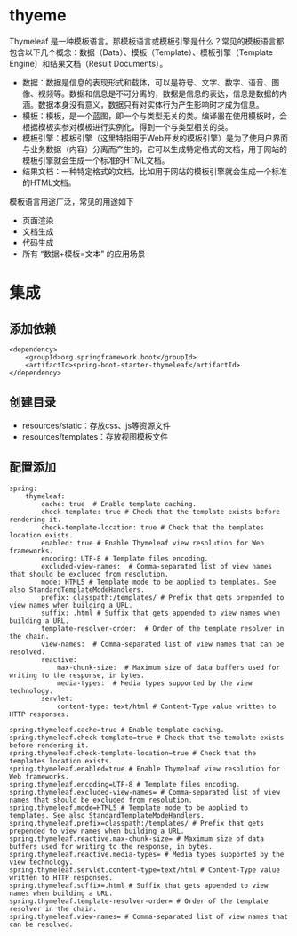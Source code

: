# thyeme

Thymeleaf 是一种模板语言。那模板语言或模板引擎是什么？常见的模板语言都包含以下几个概念：数据（Data）、模板（Template）、模板引擎（Template Engine）和结果文档（Result Documents）。

- 数据：数据是信息的表现形式和载体，可以是符号、文字、数字、语音、图像、视频等。数据和信息是不可分离的，数据是信息的表达，信息是数据的内涵。数据本身没有意义，数据只有对实体行为产生影响时才成为信息。
- 模板：模板，是一个蓝图，即一个与类型无关的类。编译器在使用模板时，会根据模板实参对模板进行实例化，得到一个与类型相关的类。
- 模板引擎：模板引擎（这里特指用于Web开发的模板引擎）是为了使用户界面与业务数据（内容）分离而产生的，它可以生成特定格式的文档，用于网站的模板引擎就会生成一个标准的HTML文档。
- 结果文档：一种特定格式的文档，比如用于网站的模板引擎就会生成一个标准的HTML文档。

模板语言用途广泛，常见的用途如下
- 页面渲染
- 文档生成
- 代码生成
- 所有 “数据+模板=文本” 的应用场景

# 集成

## 添加依赖

```
<dependency>
    <groupId>org.springframework.boot</groupId>
    <artifactId>spring-boot-starter-thymeleaf</artifactId>
</dependency>
```

## 创建目录
* resources/static：存放css、js等资源文件
* resources/templates：存放视图模板文件

## 配置添加

```
spring:
    thymeleaf:
        cache: true  # Enable template caching.
        check-template: true # Check that the template exists before rendering it.
        check-template-location: true # Check that the templates location exists.
        enabled: true # Enable Thymeleaf view resolution for Web frameworks.
        encoding: UTF-8 # Template files encoding.
        excluded-view-names:  # Comma-separated list of view names that should be excluded from resolution.
        mode: HTML5 # Template mode to be applied to templates. See also StandardTemplateModeHandlers.
        prefix: classpath:/templates/ # Prefix that gets prepended to view names when building a URL.
        suffix: .html # Suffix that gets appended to view names when building a URL.
        template-resolver-order:  # Order of the template resolver in the chain.
        view-names:  # Comma-separated list of view names that can be resolved.
        reactive:
            max-chunk-size:  # Maximum size of data buffers used for writing to the response, in bytes.
            media-types:  # Media types supported by the view technology.
        servlet:
            content-type: text/html # Content-Type value written to HTTP responses.

```
```
spring.thymeleaf.cache=true # Enable template caching.
spring.thymeleaf.check-template=true # Check that the template exists before rendering it.
spring.thymeleaf.check-template-location=true # Check that the templates location exists.
spring.thymeleaf.enabled=true # Enable Thymeleaf view resolution for Web frameworks.
spring.thymeleaf.encoding=UTF-8 # Template files encoding.
spring.thymeleaf.excluded-view-names= # Comma-separated list of view names that should be excluded from resolution.
spring.thymeleaf.mode=HTML5 # Template mode to be applied to templates. See also StandardTemplateModeHandlers.
spring.thymeleaf.prefix=classpath:/templates/ # Prefix that gets prepended to view names when building a URL.
spring.thymeleaf.reactive.max-chunk-size= # Maximum size of data buffers used for writing to the response, in bytes.
spring.thymeleaf.reactive.media-types= # Media types supported by the view technology.
spring.thymeleaf.servlet.content-type=text/html # Content-Type value written to HTTP responses.
spring.thymeleaf.suffix=.html # Suffix that gets appended to view names when building a URL.
spring.thymeleaf.template-resolver-order= # Order of the template resolver in the chain.
spring.thymeleaf.view-names= # Comma-separated list of view names that can be resolved.
```